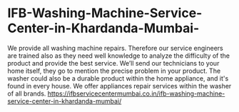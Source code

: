# IFB-Washing-Machine-Service-Center-in-Khardanda-Mumbai-
We provide all washing machine repairs. Therefore our service engineers are trained also as they need well knowledge to analyze the difficulty of the product and provide the best service. We’ll send our technicians to your home itself, they go to mention the precise problem in your product. The washer could also be a durable product within the home appliance, and it's found in every house. We offer appliances repair services within the washer of all brands. https://ifbservicecentermumbai.co.in/ifb-washing-machine-service-center-in-khardanda-mumbai/
